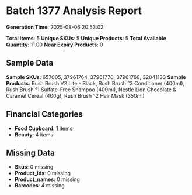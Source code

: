 # Batch 1377 Analysis Report

**Generation Time**: 2025-08-06 20:53:02

**Total Items**: 5
**Unique SKUs**: 5
**Unique Products**: 5
**Total Available Quantity**: 11.00
**Near Expiry Products**: 0

## Sample Data
**Sample SKUs**: 657005, 37961764, 37961770, 37961768, 32041133
**Sample Products**: Rush Brush V2 Lite - Black, Rush Brush °3 Conditioner (400ml), Rush Brush °1 Sulfate-Free Shampoo (400ml), Nestle Lion Chocolate & Caramel Cereal (400g), Rush Brush °2 Hair Mask (350ml)

## Financial Categories
- **Food Cupboard**: 1 items
- **Beauty**: 4 items

## Missing Data
- **Skus**: 0 missing
- **Product_ids**: 0 missing
- **Product_names**: 0 missing
- **Barcodes**: 4 missing

